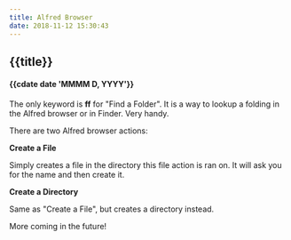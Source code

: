```yaml
---
title: Alfred Browser
date: 2018-11-12 15:30:43
---
```

## {{title}}
#### {{cdate date 'MMMM D, YYYY'}}


The only keyword is **ff** for "Find a Folder". It is a way to lookup a folding in the Alfred browser or in Finder. Very handy.

There are two Alfred browser actions:

**Create a File**

Simply creates a file in the directory this file action is ran on. It will ask you for the name and then create it.

**Create a Directory**

Same as "Create a File", but creates a directory instead.

More coming in the future!

